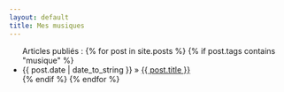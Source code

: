 ```yaml
---
layout: default
title: Mes musiques
---
```


<ul class="posts">
    Articles publiés :
    {% for post in site.posts %}
       {% if post.tags contains "musique" %}
           <li><span>{{ post.date | date_to_string }}</span> &raquo; <a          href="{{ post.url }}">{{ post.title }}</a></li>
       {% endif %}
    {% endfor %}
</ul>

